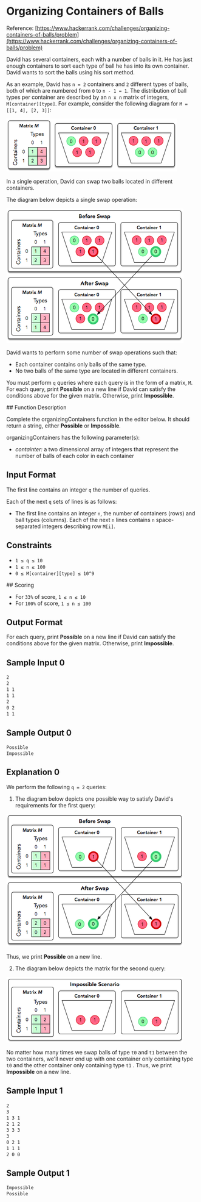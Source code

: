 # Organizing Containers of Balls
Reference: [https://www.hackerrank.com/challenges/organizing-containers-of-balls/problem](https://www.hackerrank.com/challenges/organizing-containers-of-balls/problem)

David has several containers, each with a number of balls in it. He has just enough containers to sort each type of ball he has into its own container. David wants to sort the balls using his sort method.

As an example, David has `n = 2` containers and `2` different types of balls, both of which are numbered from `0` to `n - 1 = 1`. The distribution of ball types per container are described by an `n x n` matrix of integers, `M[container][type]`. For example, consider the following diagram for `M = [[1, 4], [2, 3]]`:

![image](images/swapping-balls.png)

In a single operation, David can swap two balls located in different containers.

The diagram below depicts a single swap operation:

![image](images/swapping-balls-ps-1.png)

David wants to perform some number of swap operations such that:

- Each container contains only balls of the same type.
- No two balls of the same type are located in different containers.

You must perform `q` queries where each query is in the form of a matrix, `M`. For each query, print **Possible** on a new line if David can satisfy the conditions above for the given matrix. Otherwise, print **Impossible**.

## Function Description

Complete the organizingContainers function in the editor below. It should return a string, either **Possible** or **Impossible**.

organizingContainers has the following parameter(s):

- *containter:* a two dimensional array of integers that represent the number of balls of each color in each container

## Input Format

The first line contains an integer `q` the number of queries.

Each of the next `q` sets of lines is as follows:

- The first line contains an integer `n`, the number of containers (rows) and ball types (columns).
Each of the next `n` lines contains `n` space-separated integers describing row `M[i]`.

## Constraints

- `1 ≤ q ≤ 10`
- `1 ≤ n ≤ 100`
- `0 ≤ M[container][type] ≤ 10^9`

## Scoring

- For `33%` of score, `1 ≤ n ≤ 10`
- For `100%` of score, `1 ≤ n ≤ 100`

## Output Format

For each query, print **Possible** on a new line if David can satisfy the conditions above for the given matrix. Otherwise, print **Impossible**.

## Sample Input 0

```
2
2
1 1
1 1
2
0 2
1 1
```

## Sample Output 0

```
Possible
Impossible
```

## Explanation 0

We perform the following `q = 2` queries:

1. The diagram below depicts one possible way to satisfy David's requirements for the first query:

![image](images/swapping-balls-sample-0-0.png)

Thus, we print **Possible** on a new line.

2. The diagram below depicts the matrix for the second query:

![image](images/swapping-balls-sample-0-2.png)

No matter how many times we swap balls of type `t0` and `t1` between the two containers, we'll never end up with one container only containing type `t0`  and the other container only containing type `t1` . Thus, we print **Impossible** on a new line.

## Sample Input 1

```
2
3
1 3 1
2 1 2
3 3 3
3
0 2 1
1 1 1
2 0 0
```

## Sample Output 1

```
Impossible
Possible
```

